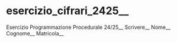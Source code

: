 # esercizio_cifrari_2425__
Esercizio Programmazione Procedurale 24/25__
Scrivere__
Nome__ 
Cognome__
Matricola__
